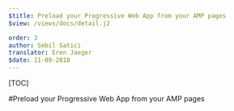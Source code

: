 ```yaml
---
$title: Preload your Progressive Web App from your AMP pages
$view: /views/docs/detail.j2

order: 3
author: Sebil Satici
translator: Eren Jaeger
$date: 11-09-2018
---
```


[TOC]

#Preload your Progressive Web App from your AMP pages
